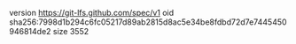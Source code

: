 version https://git-lfs.github.com/spec/v1
oid sha256:7998d1b294c6fc05217d89ab2815d8ac5e34be8fdbd72d7e7445450946814de2
size 3552
